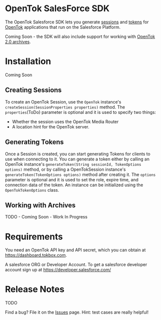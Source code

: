 # OpenTok SalesForce SDK



The OpenTok Salesforce SDK lets you generate
[sessions](http://tokbox.com/opentok/tutorials/create-session/) and
[tokens](http://tokbox.com/opentok/tutorials/create-token/) for [OpenTok](http://www.tokbox.com/)
applications that run on the Salesforce Platform. 

Coming Soon -  the SDK will also include support for working
with [OpenTok 2.0 archives](http://tokbox.com/#archiving).


# Installation
Coming Soon

## Creating Sessions

To create an OpenTok Session, use the `OpenTok` instance's `createSession(SessionProperties properties)`
method. The `properties`(ToDo) parameter is optional and it is used to specify two things:

* Whether the session uses the OpenTok Media Router
* A location hint for the OpenTok server.


## Generating Tokens

Once a Session is created, you can start generating Tokens for clients to use when connecting to it.
You can generate a token either by calling an OpenTok instance's
`generateToken(String sessionId, TokenOptions options)` method, or by calling a OpenTokSession
instance's `generateToken(TokenOptions options)` method after creating it. The `options` parameter
is optional and it is used to set the role, expire time, and connection data of the token. An
instance can be initialized using the `OpenTokTokenOptions` class.

## Working with Archives

TODO - Coming Soon - Work In Progress

# Requirements

You need an OpenTok API key and API secret, which you can obtain at <https://dashboard.tokbox.com>.

A salesforce ORG or Developer Account. To get a salesforce developer account sign up at https://developer.salesforce.com/

# Release Notes

TODO



Find a bug? File it on the [Issues](https://github.com/nchristopher/openTokSFDC/issues) page. Hint:
test cases are really helpful!
